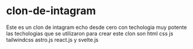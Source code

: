 # clon-de-intagram
Este es un clon de intagram echo desde cero con techologia muy potente las techologias que se utilizaron para crear este clon son html css js tailwindcss astro.js react.js y svelte.js 
